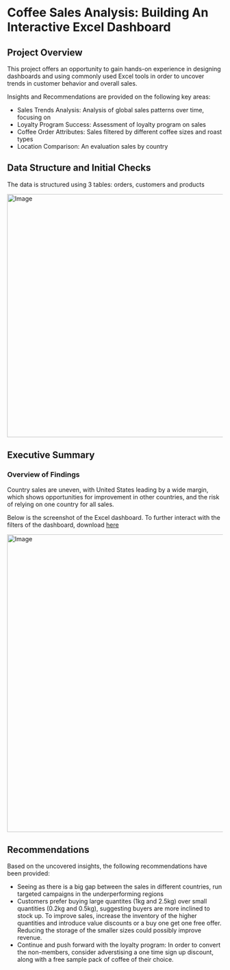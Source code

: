 # Coffee Sales Analysis: Building An Interactive Excel Dashboard
## Project Overview
This project offers an opportunity to gain hands-on experience in designing dashboards and using commonly used Excel tools in order to uncover trends in customer behavior and overall sales. 

Insights and Recommendations are provided on the following key areas:

  - Sales Trends Analysis: Analysis of global sales patterns over time, focusing on
  - Loyalty Program Success: Assessment of loyalty program on sales
  - Coffee Order Attributes: Sales filtered by different coffee sizes and roast types
  - Location Comparison: An evaluation sales by country

## Data Structure and Initial Checks
The data is structured using 3 tables: orders, customers and products

<img width="881" height="568" alt="Image" src="https://github.com/user-attachments/assets/aa241cce-545e-4018-88e8-79aa36b6d391" />

## Executive Summary

### Overview of Findings

Country sales are uneven, with United States leading by a wide margin, which shows opportunities for improvement in other countries, and the risk of relying on one country for all sales.

Below is the screenshot of the Excel dashboard. To further interact with the filters of the dashboard, download [here](./coffeeOrdersSolution.xltx)

<img width="1461" height="695" alt="Image" src="https://github.com/user-attachments/assets/64d3cfbe-f392-4f7a-8036-5bac9e7a3973" />

## Recommendations

Based on the uncovered insights, the following recommendations have been provided:

  - Seeing as there is a big gap between the sales in different countries, run targeted campaigns in the underperforming regions
  - Customers prefer buying large quantites (1kg and 2.5kg) over small quantities (0.2kg and 0.5kg), suggesting buyers are more inclined to stock up. To improve sales, increase the inventory of the higher quantities and introduce value discounts or a buy one get one free offer. Reducing the storage of the smaller sizes could possibly improve revenue.
  - Continue and push forward with the loyalty program: In order to convert the non-members, consider adverstising a one time sign up discount, along with a free sample pack of coffee of their choice.
